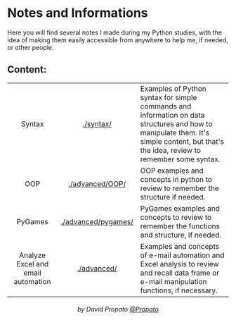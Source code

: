 # Notes and Informations

Here you will find several notes I made during my Python studies, with the idea of making them easily accessible from anywhere to help me, if needed, or other people.

## Content:

<table align="center">
    <tr>
        <td align="center">
            Syntax
        </td>
        <td align="center">
            <a href="./syntax/">./syntax/</a>
        </td>
        <td align="left">
            Examples of Python syntax for simple commands and information on data structures and how to manipulate them.
            It's simple content, but that's the idea, review to remember some syntax.
        </td>
    </tr>
    <tr>
        <td align="center">
            OOP
        </td>
        <td align="center">
            <a href="./advanced/OOP/">./advanced/OOP/</a>
        </td>
        <td align="left">
           OOP examples and concepts in python to review to remember the structure if needed.
        </td>
    </tr>
    <tr>
        <td align="center">
            PyGames
        </td>
        <td align="center">
            <a href="./advanced/pygames/">./advanced/pygames/</a>
        </td>
        <td align="left">
           PyGames examples and concepts to review to remember the functions and structure, if needed.
        </td>
    </tr>
    <tr>
        <td align="center">
            Analyze Excel and email automation
        </td>
        <td align="center">
            <a href="./advanced/">./advanced/</a>
        </td>
        <td align="left">
           Examples and concepts of e-mail automation and Excel analysis to review and recall data frame or e-mail manipulation functions, if necessary.
        </td>
    </tr>
<table>

<h6 align="center">by David Propato <a href="https://github.com/Propato">@Propato</a></h6>
